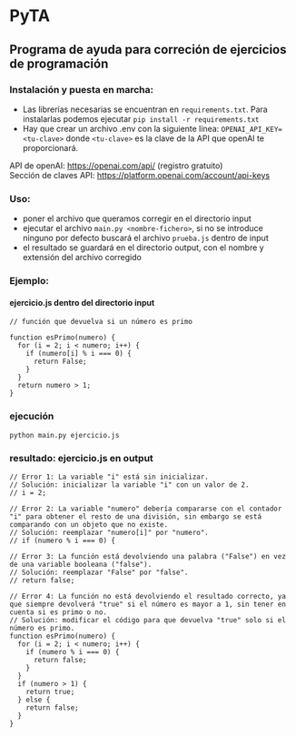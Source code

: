 # PyTA

## Programa de ayuda para correción de ejercicios de programación

### Instalación y puesta en marcha:

* Las librerías necesarias se encuentran en ```requirements.txt```. Para instalarlas podemos ejecutar ```pip install -r requirements.txt```
* Hay que crear un archivo .env con la siguiente línea: ```OPENAI_API_KEY=<tu-clave>``` donde ```<tu-clave>``` es la clave de la API que openAI te proporcionará.

API de openAI: https://openai.com/api/ (registro gratuito)  
Sección de claves API: https://platform.openai.com/account/api-keys


### Uso:

* poner el archivo que queramos corregir en el directorio input
* ejecutar el archivo ``` main.py <nombre-fichero> ```, si no se introduce ninguno por defecto buscará el archivo ```prueba.js``` dentro de input
* el resultado se guardará en el directorio output, con el nombre y extensión del archivo corregido

### Ejemplo:

#### ejercicio.js dentro del directorio input
```
// función que devuelva si un número es primo

function esPrimo(numero) {
  for (i = 2; i < numero; i++) {
    if (numero[i] % i === 0) {
      return False;
    }
  }
  return numero > 1;
}
```
### ejecución 
```python main.py ejercicio.js```
### resultado: ejercicio.js en output

```
// Error 1: La variable "i" está sin inicializar.
// Solución: inicializar la variable "i" con un valor de 2. 
// i = 2;

// Error 2: La variable "numero" debería compararse con el contador "i" para obtener el resto de una división, sin embargo se está comparando con un objeto que no existe.
// Solución: reemplazar "numero[i]" por "numero". 
// if (numero % i === 0) {

// Error 3: La función está devolviendo una palabra ("False") en vez de una variable booleana ("false"). 
// Solución: reemplazar "False" por "false".
// return false;

// Error 4: La función no está devolviendo el resultado correcto, ya que siempre devolverá "true" si el número es mayor a 1, sin tener en cuenta si es primo o no. 
// Solución: modificar el código para que devuelva "true" solo si el número es primo. 
function esPrimo(numero) {
  for (i = 2; i < numero; i++) {
    if (numero % i === 0) {
      return false;
    }
  }
  if (numero > 1) {
    return true;
  } else {
    return false;
  }
}
```
